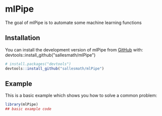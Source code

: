 
# mlPipe

<!-- badges: start -->
<!-- badges: end -->

The goal of mlPipe is to automate some machine learning functions

## Installation

You can install the development version of mlPipe from [GitHub](https://github.com/sallesmath/mlPipe) with: devtools::install_github("sallesmath/mlPipe")

``` r
# install.packages("devtools")
devtools::install_github("sallesmath/mlPipe")
```

## Example

This is a basic example which shows you how to solve a common problem:

``` r
library(mlPipe)
## basic example code
```

